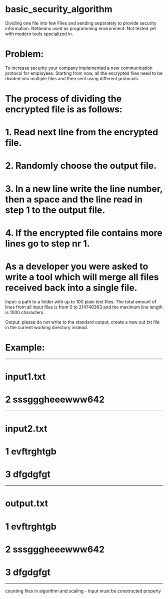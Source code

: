 # basic_security_algorithm
Dividing one file into few Files and sending separately to provide security information. Netbeans used as programming environment. Not tested yet with modern tools specialized in. 

# Problem:
To increase security your company implemented a new communication protocol for employees. Starting
from now, all the encrypted files need to be divided into multiple files and then sent using different
protocols.
# The process of dividing the encrypted file is as follows:
# 1. Read next line from the encrypted file.
# 2. Randomly choose the output file.
# 3. In a new line write the line number, then a space and the line read in step 1 to the output file.
# 4. If the encrypted file contains more lines go to step nr 1.

# As a developer you were asked to write a tool which will merge all files received back into a single file.

Input: a path to a folder with up to 100 plain text files. The total amount of lines from all input files is
from 0 to 214748363 and the maximum line length is 1000 characters.

Output: please do not write to the standard output, create a new out.txt file in the current working
directory instead.

# Example:
-------------------------------------------
# input1.txt
# 2 sssgggheeewww642
-------------------------------------------
# input2.txt
# 1 evftrghtgb
# 3 dfgdgfgt
-------------------------------------------
# output.txt
# 1 evftrghtgb
# 2 sssgggheeewww642
# 3 dfgdgfgt
-------------------------------------------
counting files in algorithm and scaling - input must be constructed properly
